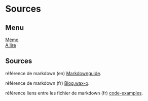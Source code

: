
# Sources

## Menu

[Mémo](markdown1.md)        
[A lire](README.md)

## Sources

référence de markdown (en) [Markdownguide](https://www.markdownguide.org/basic-syntax/#escaping-backticks).

référence de markdown (fr) [Blog.wax-o](https://blog.wax-o.com/2014/04/tutoriel-un-guide-pour-bien-commencer-avec-markdown/).

référence liens entre les fichier de markdown (fr) [code-examples](https://code-examples.net/fr/q/74c86b).



